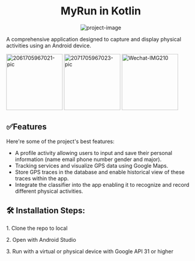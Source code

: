 <h1 align="center" id="title">MyRun in Kotlin</h1>

<p align="center"><img src="https://socialify.git.ci/quanzhaoliang/MyRun-in-Kotlin/image?language=1&amp;owner=1&amp;name=1&amp;stargazers=1&amp;theme=Light" alt="project-image"></p>

<p id="description">A comprehensive application designed to capture and display physical activities using an Android device.</p>

<a href="https://ibb.co/dr68F9M"><img src="https://i.ibb.co/pxZYcDw/2061705967021-pic.jpg" alt="2061705967021-pic" border="0" width="150px"></a>
<a href="https://ibb.co/qxRtFhc"><img src="https://i.ibb.co/kMhR6zw/2071705967023-pic.jpg" alt="2071705967023-pic" border="0" width="150px"></a>
<a href="https://ibb.co/JnbgF7s"><img src="https://i.ibb.co/G71N325/Wechat-IMG210.jpg" alt="Wechat-IMG210" border="0"  width="150px"></a>
  
<h2>✅Features</h2>

Here're some of the project's best features:

*   A profile activity allowing users to input and save their personal information (name email phone number gender and major).
*   Tracking services and visualize GPS data using Google Maps.
*   Store GPS traces in the database and enable historical view of these traces within the app.
*   Integrate the classifier into the app enabling it to recognize and record different physical activities.


<h2>🛠️ Installation Steps:</h2>

<p>1. Clone the repo to local</p>

<p>2. Open with Android Studio</p>

<p>3. Run with a virtual or physical device with Google API 31 or higher</p>
